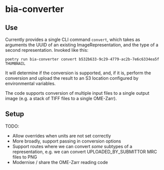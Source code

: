 bia-converter
=============

Use
---

Currently provides a single CLI command `convert`, which takes as arguments the UUID of an
existing ImageRepresentation, and the type of a second representation. Invoked like this:

    poetry run bia-converter convert b532b633-9c29-4779-ac2b-7e6c6334ea5f THUMBNAIL

It will determine if the conversion is supported, and, if it is, perform the conversion and
upload the result to an S3 location configured by environmental variables.

The code supports conversion of multiple input files to a single output image (e.g. a stack
of TIFF files to a single OME-Zarr).

Setup
-----

TODO:

* Allow overrides when units are not set correctly
* More broadly, support passing in conversion options
* Support routes where we can convert *some* subtypes of a representation, e.g. we can convert UPLOADED_BY_SUBMITTOR MRC files to PNG
* Modernise / share the OME-Zarr reading code
